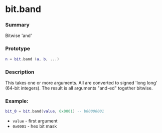 # bit.band
### Summary
Bitwise 'and'
### Prototype
```lua
n = bit.band (a, b, ...)
```
### Description
This takes one or more arguments. All are converted to signed 'long long' (64-bit integers). The result is all arguments "and-ed" together bitwise.


### Example:
```lua
bit_0 = bit.band(value, 0x0001) -- b00000001
```
- `value` - first argument
- `0x0001` - hex bit mask
